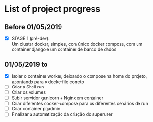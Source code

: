# List of project progress

## Before 01/05/2019
* [x] STAGE 1 (pré-dev):  
Um cluster docker, simples, com único docker compose, com um container django e um container de banco de dados 

## 01/05/2019 to 
* [x] Isolar o container worker, deixando o compose na home do projeto, apontando para o dockerfile correto 
* [ ] Criar a Shell run
* [ ] Criar os volumes
* [ ] Subir servidor gunicorn + Nginx em container
* [ ] Criar diferentes docker-compose para os diferentes cenários de run
* [ ] Criar container pgadmin
* [ ] Finalizar a automatização da criação do superuser
